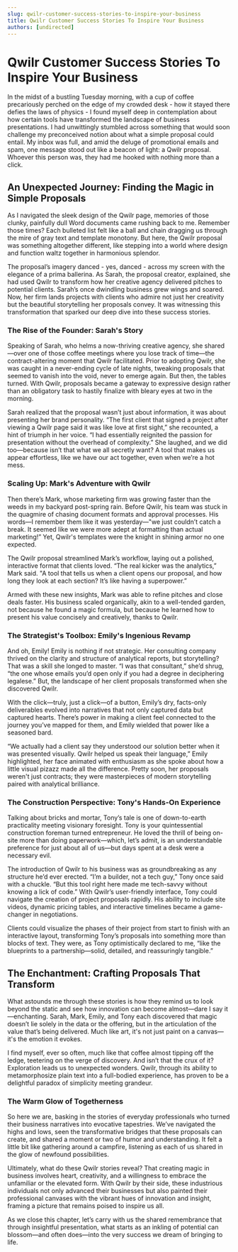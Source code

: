```yaml
---
slug: qwilr-customer-success-stories-to-inspire-your-business
title: Qwilr Customer Success Stories To Inspire Your Business
authors: [undirected]
---
```



# Qwilr Customer Success Stories To Inspire Your Business

In the midst of a bustling Tuesday morning, with a cup of coffee precariously perched on the edge of my crowded desk - how it stayed there defies the laws of physics - I found myself deep in contemplation about how certain tools have transformed the landscape of business presentations. I had unwittingly stumbled across something that would soon challenge my preconceived notion about what a simple proposal could entail. My inbox was full, and amid the deluge of promotional emails and spam, one message stood out like a beacon of light: a Qwilr proposal. Whoever this person was, they had me hooked with nothing more than a click.

## An Unexpected Journey: Finding the Magic in Simple Proposals

As I navigated the sleek design of the Qwilr page, memories of those clunky, painfully dull Word documents came rushing back to me. Remember those times? Each bulleted list felt like a ball and chain dragging us through the mire of gray text and template monotony. But here, the Qwilr proposal was something altogether different, like stepping into a world where design and function waltz together in harmonious splendor.

The proposal’s imagery danced - yes, danced - across my screen with the elegance of a prima ballerina. As Sarah, the proposal creator, explained, she had used Qwilr to transform how her creative agency delivered pitches to potential clients. Sarah’s once dwindling business grew wings and soared. Now, her firm lands projects with clients who admire not just her creativity but the beautiful storytelling her proposals convey. It was witnessing this transformation that sparked our deep dive into these success stories.

### The Rise of the Founder: Sarah's Story

Speaking of Sarah, who helms a now-thriving creative agency, she shared—over one of those coffee meetings where you lose track of time—the contract-altering moment that Qwilr facilitated. Prior to adopting Qwilr, she was caught in a never-ending cycle of late nights, tweaking proposals that seemed to vanish into the void, never to emerge again. But then, the tables turned. With Qwilr, proposals became a gateway to expressive design rather than an obligatory task to hastily finalize with bleary eyes at two in the morning.

Sarah realized that the proposal wasn’t just about information, it was about presenting her brand personality. “The first client that signed a project after viewing a Qwilr page said it was like love at first sight,” she recounted, a hint of triumph in her voice. “I had essentially reignited the passion for presentation without the overhead of complexity.” She laughed, and we did too—because isn’t that what we all secretly want? A tool that makes us appear effortless, like we have our act together, even when we’re a hot mess.

### Scaling Up: Mark's Adventure with Qwilr

Then there’s Mark, whose marketing firm was growing faster than the weeds in my backyard post-spring rain. Before Qwilr, his team was stuck in the quagmire of chasing document formats and approval processes. His words—I remember them like it was yesterday—"we just couldn’t catch a break. It seemed like we were more adept at formatting than actual marketing!” Yet, Qwilr's templates were the knight in shining armor no one expected.

The Qwilr proposal streamlined Mark’s workflow, laying out a polished, interactive format that clients loved. “The real kicker was the analytics,” Mark said. "A tool that tells us when a client opens our proposal, and how long they look at each section? It’s like having a superpower.”

Armed with these new insights, Mark was able to refine pitches and close deals faster. His business scaled organically, akin to a well-tended garden, not because he found a magic formula, but because he learned how to present his value concisely and creatively, thanks to Qwilr.

### The Strategist's Toolbox: Emily's Ingenious Revamp

And oh, Emily! Emily is nothing if not strategic. Her consulting company thrived on the clarity and structure of analytical reports, but storytelling? That was a skill she longed to master. “I was that consultant,” she’d shrug, “the one whose emails you’d open only if you had a degree in deciphering legalese.” But, the landscape of her client proposals transformed when she discovered Qwilr.

With the click—truly, just a click—of a button, Emily’s dry, facts-only deliverables evolved into narratives that not only captured data but captured hearts. There’s power in making a client feel connected to the journey you’ve mapped for them, and Emily wielded that power like a seasoned bard. 

“We actually had a client say they understood our solution better when it was presented visually. Qwilr helped us speak their language,” Emily highlighted, her face animated with enthusiasm as she spoke about how a little visual pizazz made all the difference. Pretty soon, her proposals weren't just contracts; they were masterpieces of modern storytelling paired with analytical brilliance.

### The Construction Perspective: Tony's Hands-On Experience

Talking about bricks and mortar, Tony’s tale is one of down-to-earth practicality meeting visionary foresight. Tony is your quintessential construction foreman turned entrepreneur. He loved the thrill of being on-site more than doing paperwork—which, let’s admit, is an understandable preference for just about all of us—but days spent at a desk were a necessary evil.

The introduction of Qwilr to his business was as groundbreaking as any structure he’d ever erected. “I’m a builder, not a tech guy,” Tony once said with a chuckle. “But this tool right here made me tech-savvy without knowing a lick of code.” With Qwilr’s user-friendly interface, Tony could navigate the creation of project proposals rapidly. His ability to include site videos, dynamic pricing tables, and interactive timelines became a game-changer in negotiations.

Clients could visualize the phases of their project from start to finish with an interactive layout, transforming Tony’s proposals into something more than blocks of text. They were, as Tony optimistically declared to me, “like the blueprints to a partnership—solid, detailed, and reassuringly tangible.”

## The Enchantment: Crafting Proposals That Transform

What astounds me through these stories is how they remind us to look beyond the static and see how innovation can become almost—dare I say it—enchanting. Sarah, Mark, Emily, and Tony each discovered that magic doesn’t lie solely in the data or the offering, but in the articulation of the value that’s being delivered. Much like art, it's not just paint on a canvas—it's the emotion it evokes.

I find myself, ever so often, much like that coffee almost tipping off the ledge, teetering on the verge of discovery. And isn’t that the crux of it? Exploration leads us to unexpected wonders. Qwilr, through its ability to metamorphosize plain text into a full-bodied experience, has proven to be a delightful paradox of simplicity meeting grandeur.

### The Warm Glow of Togetherness

So here we are, basking in the stories of everyday professionals who turned their business narratives into evocative tapestries. We’ve navigated the highs and lows, seen the transformative bridges that these proposals can create, and shared a moment or two of humor and understanding. It felt a little bit like gathering around a campfire, listening as each of us shared in the glow of newfound possibilities.

Ultimately, what do these Qwilr stories reveal? That creating magic in business involves heart, creativity, and a willingness to embrace the unfamiliar or the elevated form. With Qwilr by their side, these industrious individuals not only advanced their businesses but also painted their professional canvases with the vibrant hues of innovation and insight, framing a picture that remains poised to inspire us all. 

As we close this chapter, let’s carry with us the shared remembrance that through insightful presentation, what starts as an inkling of potential can blossom—and often does—into the very success we dream of bringing to life.